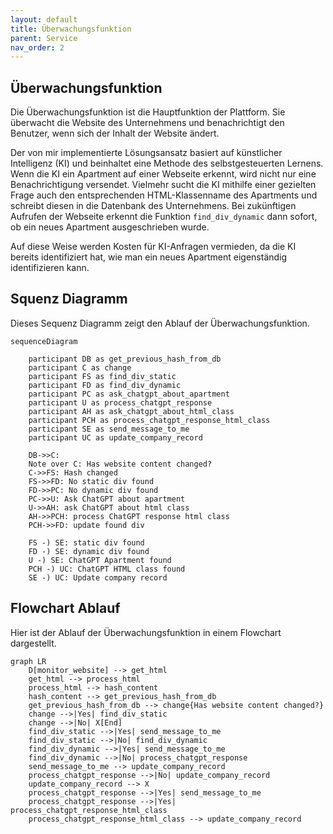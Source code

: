 ```yaml
---
layout: default
title: Überwachungsfunktion
parent: Service
nav_order: 2
---
```


## Überwachungsfunktion

Die Überwachungsfunktion ist die Hauptfunktion der Plattform. Sie überwacht die Website des Unternehmens und benachrichtigt den Benutzer, wenn sich der Inhalt der Website ändert.

Der von mir implementierte Lösungsansatz basiert auf künstlicher Intelligenz (KI) und beinhaltet eine Methode des selbstgesteuerten Lernens. Wenn die KI ein Apartment auf einer Webseite erkennt, wird nicht nur eine Benachrichtigung versendet. Vielmehr sucht die KI mithilfe einer gezielten Frage auch den entsprechenden HTML-Klassenname des Apartments und schreibt diesen in die Datenbank des Unternehmens. Bei zukünftigen Aufrufen der Webseite erkennt die Funktion `find_div_dynamic` dann sofort, ob ein neues Apartment ausgeschrieben wurde.

Auf diese Weise werden Kosten für KI-Anfragen vermieden, da die KI bereits identifiziert hat, wie man ein neues Apartment eigenständig identifizieren kann.

<!-- ## Selbstlernende Funktion

```mermaid
zenuml
      Monitoring-> OpenAI: send changed content
      OpenAI -> OpenAI: check for apartment
      OpenAI -> OpenAI: check for HTML class
      OpenAI -> Database: save HTML class
      OpenAI -> Send_Message: send message
    
    opt {
      Monitoring-> Dynamic_Function: Website hash changed
      Dynamic_Function -> Database: get HTML class
      Dynamic_Function -> Send_Message: send message
    }
``` -->

## Squenz Diagramm

Dieses Sequenz Diagramm zeigt den Ablauf der Überwachungsfunktion.

```mermaid
sequenceDiagram

    participant DB as get_previous_hash_from_db
    participant C as change
    participant FS as find_div_static
    participant FD as find_div_dynamic
    participant PC as ask_chatgpt_about_apartment
    participant U as process_chatgpt_response
    participant AH as ask_chatgpt_about_html_class
    participant PCH as process_chatgpt_response_html_class
    participant SE as send_message_to_me
    participant UC as update_company_record

    DB->>C: 
    Note over C: Has website content changed?
    C->>FS: Hash changed
    FS->>FD: No static div found
    FD->>PC: No dynamic div found
    PC->>U: Ask ChatGPT about apartment
    U->>AH: ask ChatGPT about html class 
    AH->>PCH: process ChatGPT response html class
    PCH->>FD: update found div

    FS -) SE: static div found
    FD -) SE: dynamic div found
    U -) SE: ChatGPT Apartment found
    PCH -) UC: ChatGPT HTML class found
    SE -) UC: Update company record

```

## Flowchart Ablauf

Hier ist der Ablauf der Überwachungsfunktion in einem Flowchart dargestellt.

```mermaid
graph LR
    D[monitor_website] --> get_html
    get_html --> process_html
    process_html --> hash_content
    hash_content --> get_previous_hash_from_db
    get_previous_hash_from_db --> change{Has website content changed?}
    change -->|Yes| find_div_static
    change -->|No| X[End]
    find_div_static -->|Yes| send_message_to_me
    find_div_static -->|No| find_div_dynamic
    find_div_dynamic -->|Yes| send_message_to_me
    find_div_dynamic -->|No| process_chatgpt_response
    send_message_to_me --> update_company_record
    process_chatgpt_response -->|No| update_company_record
    update_company_record --> X
    process_chatgpt_response -->|Yes| send_message_to_me
    process_chatgpt_response -->|Yes| process_chatgpt_response_html_class
    process_chatgpt_response_html_class --> update_company_record
```

